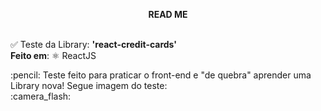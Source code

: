 **<p align="center">READ ME** <p/> <br />
:white_check_mark: Teste da Library: **'react-credit-cards'** <br />
**Feito em**:  ⚛️ ReactJS
<p />
:pencil: Teste feito para praticar o front-end e "de quebra" aprender uma Library nova! Segue imagem do teste: <br />
:camera_flash: <br />

